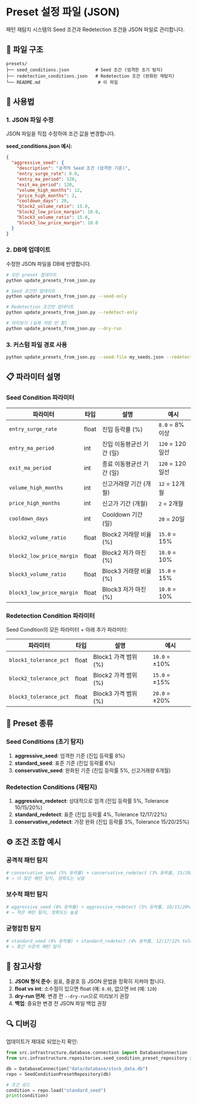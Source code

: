 # Preset 설정 파일 (JSON)

패턴 재탐지 시스템의 Seed 조건과 Redetection 조건을 JSON 파일로 관리합니다.

## 📁 파일 구조

```
presets/
├── seed_conditions.json          # Seed 조건 (엄격한 초기 탐지)
├── redetection_conditions.json   # Redetection 조건 (완화된 재탐지)
└── README.md                      # 이 파일
```

## 🔧 사용법

### 1. JSON 파일 수정

JSON 파일을 직접 수정하여 조건 값을 변경합니다.

**seed_conditions.json 예시:**
```json
{
  "aggressive_seed": {
    "description": "공격적 Seed 조건 (엄격한 기준)",
    "entry_surge_rate": 8.0,
    "entry_ma_period": 120,
    "exit_ma_period": 120,
    "volume_high_months": 12,
    "price_high_months": 2,
    "cooldown_days": 20,
    "block2_volume_ratio": 15.0,
    "block2_low_price_margin": 10.0,
    "block3_volume_ratio": 15.0,
    "block3_low_price_margin": 10.0
  }
}
```

### 2. DB에 업데이트

수정한 JSON 파일을 DB에 반영합니다.

```bash
# 모든 preset 업데이트
python update_presets_from_json.py

# Seed 조건만 업데이트
python update_presets_from_json.py --seed-only

# Redetection 조건만 업데이트
python update_presets_from_json.py --redetect-only

# 미리보기 (실제 저장 안 함)
python update_presets_from_json.py --dry-run
```

### 3. 커스텀 파일 경로 사용

```bash
python update_presets_from_json.py --seed-file my_seeds.json --redetect-file my_redetects.json
```

## 📋 파라미터 설명

### Seed Condition 파라미터

| 파라미터 | 타입 | 설명 | 예시 |
|---------|------|------|------|
| `entry_surge_rate` | float | 진입 등락률 (%) | `8.0` = 8% 이상 |
| `entry_ma_period` | int | 진입 이동평균선 기간 (일) | `120` = 120일선 |
| `exit_ma_period` | int | 종료 이동평균선 기간 (일) | `120` = 120일선 |
| `volume_high_months` | int | 신고거래량 기간 (개월) | `12` = 12개월 |
| `price_high_months` | int | 신고가 기간 (개월) | `2` = 2개월 |
| `cooldown_days` | int | Cooldown 기간 (일) | `20` = 20일 |
| `block2_volume_ratio` | float | Block2 거래량 비율 (%) | `15.0` = 15% |
| `block2_low_price_margin` | float | Block2 저가 마진 (%) | `10.0` = 10% |
| `block3_volume_ratio` | float | Block3 거래량 비율 (%) | `15.0` = 15% |
| `block3_low_price_margin` | float | Block3 저가 마진 (%) | `10.0` = 10% |

### Redetection Condition 파라미터

Seed Condition의 모든 파라미터 + 아래 추가 파라미터:

| 파라미터 | 타입 | 설명 | 예시 |
|---------|------|------|------|
| `block1_tolerance_pct` | float | Block1 가격 범위 (%) | `10.0` = ±10% |
| `block2_tolerance_pct` | float | Block2 가격 범위 (%) | `15.0` = ±15% |
| `block3_tolerance_pct` | float | Block3 가격 범위 (%) | `20.0` = ±20% |

## 🎯 Preset 종류

### Seed Conditions (초기 탐지)

1. **aggressive_seed**: 엄격한 기준 (진입 등락률 8%)
2. **standard_seed**: 표준 기준 (진입 등락률 6%)
3. **conservative_seed**: 완화된 기준 (진입 등락률 5%, 신고거래량 6개월)

### Redetection Conditions (재탐지)

1. **aggressive_redetect**: 상대적으로 엄격 (진입 등락률 5%, Tolerance 10/15/20%)
2. **standard_redetect**: 표준 (진입 등락률 4%, Tolerance 12/17/22%)
3. **conservative_redetect**: 가장 완화 (진입 등락률 3%, Tolerance 15/20/25%)

## ⚙️ 조건 조합 예시

### 공격적 패턴 탐지
```bash
# conservative_seed (5% 등락률) + conservative_redetect (3% 등락률, 15/20/25% tolerance)
# → 더 많은 패턴 탐지, 정확도는 낮음
```

### 보수적 패턴 탐지
```bash
# aggressive_seed (8% 등락률) + aggressive_redetect (5% 등락률, 10/15/20% tolerance)
# → 적은 패턴 탐지, 정확도는 높음
```

### 균형잡힌 탐지
```bash
# standard_seed (6% 등락률) + standard_redetect (4% 등락률, 12/17/22% tolerance)
# → 중간 수준의 패턴 탐지
```

## 📌 참고사항

1. **JSON 형식 준수**: 쉼표, 중괄호 등 JSON 문법을 정확히 지켜야 합니다.
2. **float vs int**: 소수점이 있으면 float (예: `8.0`), 없으면 int (예: `120`)
3. **dry-run 먼저**: 변경 전 `--dry-run`으로 미리보기 권장
4. **백업**: 중요한 변경 전 JSON 파일 백업 권장

## 🔍 디버깅

업데이트가 제대로 되었는지 확인:

```python
from src.infrastructure.database.connection import DatabaseConnection
from src.infrastructure.repositories.seed_condition_preset_repository import SeedConditionPresetRepository

db = DatabaseConnection("data/database/stock_data.db")
repo = SeedConditionPresetRepository(db)

# 조건 로드
condition = repo.load("standard_seed")
print(condition)
```
